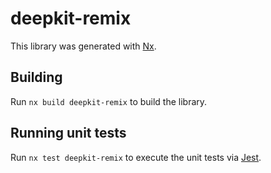 # deepkit-remix

This library was generated with [Nx](https://nx.dev).

## Building

Run `nx build deepkit-remix` to build the library.

## Running unit tests

Run `nx test deepkit-remix` to execute the unit tests via [Jest](https://jestjs.io).
